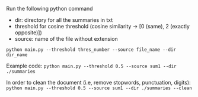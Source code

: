 Run the following python command
- dir: directory for all the summaries in txt
- threshold for cosine threshold (cosine similarity -> [0 (same), 2 (exactly opposite)])
- source: name of the file without extension

`python main.py --threshold thres_number --source file_name --dir dir_name`

Example code:
`python main.py --threshold 0.5 --source sum1 --dir ./summaries`

In order to clean the document (i.e, remove stopwords, punctuation, digits):
`python main.py --threshold 0.5 --source sum1 --dir ./summaries --clean`